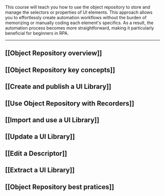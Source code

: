 This course will teach you how to use the object repository to store and manage the selectors or properties of UI elements. This approach allows you to effortlessly create automation workflows without the burden of memorizing or manually coding each element's specifics. As a result, the automation process becomes more straightforward, making it particularly beneficial for beginners in RPA.

---

## [[Object Repository overview]]
## [[Object Repository key concepts]]
## [[Create and publish a UI Library]]
## [[Use Object Repository with Recorders]]
## [[Import and use a UI Library]]
## [[Update a UI Library]]
## [[Edit a Descriptor]]
## [[Extract a UI Library]]
## [[Object Repository best pratices]]